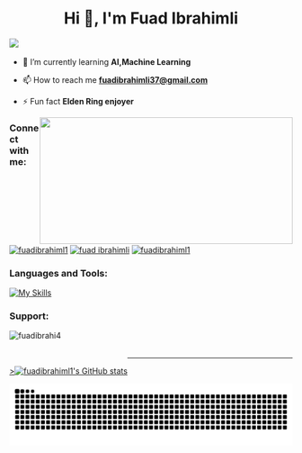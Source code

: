 <h1 align="center">Hi 👋, I'm Fuad Ibrahimli</h1>

<a href="https://www.github.com/fuadibrahiml1" target="_blank" rel="noreferrer"><img
src="https://img.shields.io/github/followers/fuadibrahiml1?logo=github&style=for-the-badge&color=ef4444&labelColor=000000" /></a>

- 🌱 I’m currently learning **AI,Machine Learning**

- 📫 How to reach me **fuadibrahimli37@gmail.com**

- ⚡ Fun fact **Elden Ring enjoyer**

<img align="right" height="225" width="450" alt="" src="https://media.giphy.com/media/jnze2sduzuYBqFrnZj/giphy.gif" />

<h3 align="left">Connect with me:</h3>
<p align="left">
<a href="https://linkedin.com/in/fuadibrahiml1" target="blank"><img align="center" src="https://raw.githubusercontent.com/rahuldkjain/github-profile-readme-generator/master/src/images/icons/Social/linked-in-alt.svg" alt="fuadibrahiml1" height="30" width="40" /></a>
<a href="https://fb.com/fuad i̇brahimli" target="blank"><img align="center" src="https://raw.githubusercontent.com/rahuldkjain/github-profile-readme-generator/master/src/images/icons/Social/facebook.svg" alt="fuad i̇brahimli" height="30" width="40" /></a>
<a href="https://instagram.com/fuadibrahiml1" target="blank"><img align="center" src="https://raw.githubusercontent.com/rahuldkjain/github-profile-readme-generator/master/src/images/icons/Social/instagram.svg" alt="fuadibrahiml1" height="30" width="40" /></a>
</p>

<h3 align="left">Languages and Tools:</h3>

[![My Skills](https://skillicons.dev/icons?i=cpp,python,react,r,matlab,ros,java,mysql,ubuntu&perline=9)](https://skillicons.dev)

<h3 align="left">Support:</h3>
<p><a href="https://www.buymeacoffee.com/fuadibrahi4"> <img align="left" src="https://cdn.buymeacoffee.com/buttons/v2/default-yellow.png" height="50" width="210" alt="fuadibrahi4" /></a></p><br><br>

------------------------------------------------------------------------------------------------


<a href="http://www.github.com/fuadibrahiml1" align="left">><img src="https://github-readme-stats.vercel.app/api?username=fuadibrahiml1&show_icons=true&hide=&count_private=true&title_color=ef4444&text_color=facc15&icon_color=ef4444&bg_color=000000&hide_border=true&show_icons=true" alt="fuadibrahiml1's GitHub stats" /></a>



<div align="center">
  <img alt="snake eating my contributions" src="https://raw.githubusercontent.com/Fuadibrahiml1/Fuadibrahiml1/output/github-contribution-grid-snake-dark.svg" />
</div>
